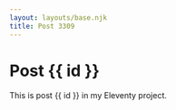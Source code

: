 ```yaml
---
layout: layouts/base.njk
title: Post 3309
---
```


# Post {{ id }}

This is post {{ id }} in my Eleventy project.
